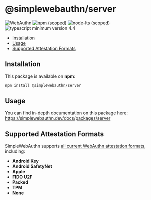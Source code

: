 <!-- omit in toc -->

# @simplewebauthn/server

![WebAuthn](https://img.shields.io/badge/WebAuthn-Simplified-blueviolet?style=for-the-badge&logo=WebAuthn)
[![npm (scoped)](https://img.shields.io/npm/v/@simplewebauthn/server?style=for-the-badge&logo=npm)](https://www.npmjs.com/package/@simplewebauthn/server)
![node-lts (scoped)](https://img.shields.io/node/v/@simplewebauthn/server?style=for-the-badge&logo=Node.js)
![typescript minimum version 4.4](https://img.shields.io/badge/TypeScript-%3E%3D_4.4-3178C6?style=for-the-badge&logo=TypeScript)

- [Installation](#installation)
- [Usage](#usage)
- [Supported Attestation Formats](#supported-attestation-formats)

## Installation

This package is available on **npm**:

```sh
npm install @simplewebauthn/server
```

## Usage

You can find in-depth documentation on this package here:
https://simplewebauthn.dev/docs/packages/server

## Supported Attestation Formats

SimpleWebAuthn supports
[all current WebAuthn attestation formats](https://w3c.github.io/webauthn/#sctn-defined-attestation-formats),
including:

- **Android Key**
- **Android SafetyNet**
- **Apple**
- **FIDO U2F**
- **Packed**
- **TPM**
- **None**
